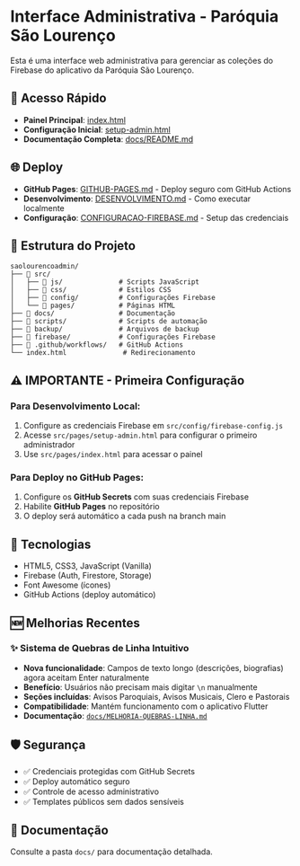 # Interface Administrativa - Paróquia São Lourenço

Esta é uma interface web administrativa para gerenciar as coleções do Firebase do aplicativo da Paróquia São Lourenço.

## 🚀 Acesso Rápido

- **Painel Principal**: [index.html](./src/pages/index.html)
- **Configuração Inicial**: [setup-admin.html](./src/pages/setup-admin.html)
- **Documentação Completa**: [docs/README.md](./docs/README.md)

## 🌐 Deploy

- **GitHub Pages**: [GITHUB-PAGES.md](./GITHUB-PAGES.md) - Deploy seguro com GitHub Actions
- **Desenvolvimento**: [DESENVOLVIMENTO.md](./DESENVOLVIMENTO.md) - Como executar localmente
- **Configuração**: [CONFIGURACAO-FIREBASE.md](./CONFIGURACAO-FIREBASE.md) - Setup das credenciais

## 📁 Estrutura do Projeto

```
saolourencoadmin/
├── 📁 src/
│   ├── 📁 js/              # Scripts JavaScript
│   ├── 📁 css/             # Estilos CSS
│   ├── 📁 config/          # Configurações Firebase
│   └── 📁 pages/           # Páginas HTML
├── 📁 docs/                # Documentação
├── 📁 scripts/             # Scripts de automação
├── 📁 backup/              # Arquivos de backup
├── 📁 firebase/            # Configurações Firebase
├── 📁 .github/workflows/   # GitHub Actions
└── index.html              # Redirecionamento
```

## ⚠️ IMPORTANTE - Primeira Configuração

### Para Desenvolvimento Local:
1. Configure as credenciais Firebase em `src/config/firebase-config.js`
2. Acesse `src/pages/setup-admin.html` para configurar o primeiro administrador
3. Use `src/pages/index.html` para acessar o painel

### Para Deploy no GitHub Pages:
1. Configure os **GitHub Secrets** com suas credenciais Firebase
2. Habilite **GitHub Pages** no repositório
3. O deploy será automático a cada push na branch main

## 🔧 Tecnologias

- HTML5, CSS3, JavaScript (Vanilla)
- Firebase (Auth, Firestore, Storage)
- Font Awesome (ícones)
- GitHub Actions (deploy automático)

## 🆕 Melhorias Recentes

### ✨ Sistema de Quebras de Linha Intuitivo
- **Nova funcionalidade**: Campos de texto longo (descrições, biografias) agora aceitam Enter naturalmente
- **Benefício**: Usuários não precisam mais digitar `\n` manualmente
- **Seções incluídas**: Avisos Paroquiais, Avisos Musicais, Clero e Pastorais
- **Compatibilidade**: Mantém funcionamento com o aplicativo Flutter
- **Documentação**: [`docs/MELHORIA-QUEBRAS-LINHA.md`](./docs/MELHORIA-QUEBRAS-LINHA.md)

## 🛡️ Segurança

- ✅ Credenciais protegidas com GitHub Secrets
- ✅ Deploy automático seguro
- ✅ Controle de acesso administrativo
- ✅ Templates públicos sem dados sensíveis

## 📖 Documentação

Consulte a pasta `docs/` para documentação detalhada.
